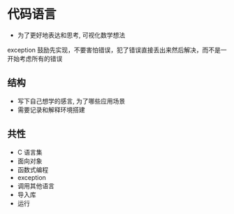 # 代码语言

- 为了更好地表达和思考, 可视化数学想法

exception 鼓励先实现，不要害怕错误，犯了错误直接丢出来然后解决，而不是一开始考虑所有的错误

## 结构

- 写下自己想学的感言, 为了哪些应用场景
- 需要记录和解释环境搭建

## 共性

- C 语言集
- 面向对象
- 函数式编程
- exception
- 调用其他语言
- 导入库
- 运行
